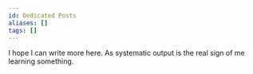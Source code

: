```yaml
---
id: Dedicated Posts
aliases: []
tags: []
---
```


I hope I can write more here. As systematic output is the real sign of me learning something.
